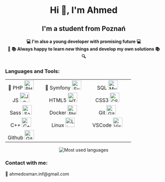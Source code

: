 <h1 align="center">Hi 👋, I'm Ahmed</h1> 
<h2 align="center">I'm a student from Poznań</h2>

<h4 align="center">💻 I'm also a young developer with promising future 💻
<br>
🔎 📚 Always happy to learn new things and develop my own solutions 📚 🔍
</h4>
<h3> Languages and Tools: </h3>
<div align="center">
    <table>
        <tr>
            <td align="center">🎯 PHP <img alt="PHP" width="30px" src="https://cdn.jsdelivr.net/gh/devicons/devicon/icons/php/php-original.svg"style="margin-right: 20px;"/></td>
            <td align="center">🎯 Symfony <img alt="Symfony" width="30px" src="https://cdn.jsdelivr.net/gh/devicons/devicon/icons/symfony/symfony-original.svg"style="margin-right: 20px;"/></td>
            <td align="center"> SQL <img alt="MySql" width="30px" src="https://cdn.jsdelivr.net/gh/devicons/devicon/icons/mysql/mysql-original.svg"style="margin-right: 20px;"/></td>
        </tr>
        <tr>
            <td align="center"> JS <img alt="JS" width="30px" src="https://cdn.jsdelivr.net/gh/devicons/devicon/icons/javascript/javascript-original.svg"style="margin-right: 20px;"/></td>
            <td align="center"> HTML5 <img alt="HTML5" width="30px" src="https://cdn.jsdelivr.net/gh/devicons/devicon/icons/html5/html5-original.svg"style="margin-right: 20px;"/></td>
            <td align="center"> CSS3 <img alt="CSS3" width="30px" src="https://cdn.jsdelivr.net/gh/devicons/devicon/icons/css3/css3-original.svg"style="margin-right: 20px;"/></td>
        </tr>    
        <tr>
            <td align="center"> Sass <img alt="Sass" width="30px" src="https://cdn.jsdelivr.net/gh/devicons/devicon/icons/sass/sass-original.svg"style="margin-right: 20px;"/></td>
            <td align="center"> Docker <img alt="PHPStorm" width="30px" src="https://cdn.jsdelivr.net/gh/devicons/devicon/icons/docker/docker-plain.svg"style="margin-right: 20px;"/></td>
            <td align="center"> Git <img alt="Git" width="30px" src="https://cdn.jsdelivr.net/gh/devicons/devicon/icons/git/git-original.svg"style="margin-right: 20px;"/></td>
        </tr>
        <tr>
            <td align="center"> C++ <img alt="C++" width="30px" src="https://cdn.jsdelivr.net/gh/devicons/devicon/icons/cplusplus/cplusplus-original.svg"style="margin-right: 20px;"/></td>
            <td align="center"> Linux <img alt="Linux" width="30px" src="https://cdn.jsdelivr.net/gh/devicons/devicon/icons/linux/linux-original.svg"style="margin-right: 20px;"/></td>
            <td align="center"> VSCode <img alt="Visual Studio Code" width="30px" src="https://cdn.jsdelivr.net/gh/devicons/devicon/icons/vscode/vscode-original.svg"style="margin-right: 20px;"/></td>
        </tr>        
        <tr>
            <td align="center"> Github <img alt="Github" width="30px" src="https://cdn.jsdelivr.net/gh/devicons/devicon/icons/github/github-original.svg"style="margin-right: 20px;"/></td>
        </tr>
    </table>
</div>
<div align="center">
<img src="https://github-readme-stats.vercel.app/api/top-langs/?username=ahmosman&layout=compact&langs_count=7" alt="Most used languages">
</div>
<h3>Contact with me:</h3>
<p> 📧 ahmedosman.inf@gmail.com</p>